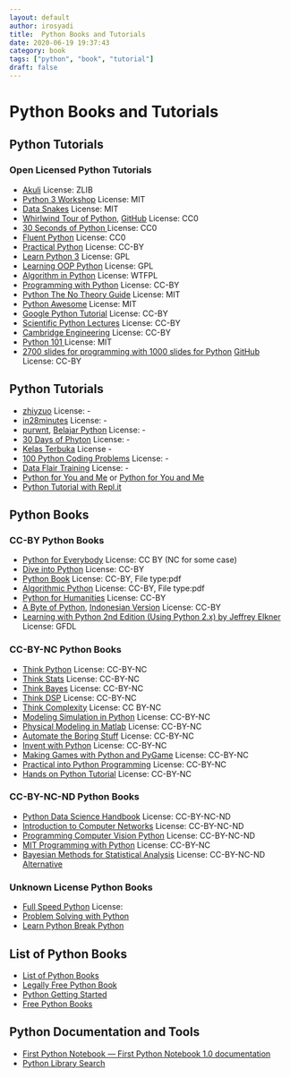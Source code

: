 ```yaml
---
layout: default
author: irosyadi
title:  Python Books and Tutorials
date: 2020-06-19 19:37:43
category: book
tags: ["python", "book", "tutorial"]
draft: false
---
```


# Python Books and Tutorials

## Python Tutorials

### Open Licensed Python Tutorials
- [Akuli](https://github.com/Akuli/python-tutorial) License: ZLIB
- [Python 3 Workshop](https://github.com/ishpreet-singh/python3-workshop) License: MIT
- [Data Snakes](https://github.com/datasnakes/python-hands-on-tutorial) License: MIT
- [Whirlwind Tour of Python](https://nbviewer.jupyter.org/github/jakevdp/WhirlwindTourOfPython/blob/master/Index.ipynb), [GitHub](https://github.com/jakevdp/WhirlwindTourOfPython) License: CC0
- [30 Seconds of Python ](https://github.com/30-seconds/30-seconds-of-python) License: CC0
- [Fluent Python](https://github.com/cundi/fluent-python) License: CC0
- [Practical Python](https://github.com/dabeaz-course/practical-python) License: CC-BY
- [Learn Python 3](https://github.com/michaelliao/learn-python3) License: GPL
- [Learning OOP Python](https://github.com/josharsh/Learning-Object-Oriented-Python) License: GPL
- [Algorithm in Python](https://github.com/prakhar1989/Algorithms) License: WTFPL
- [Programming with Python](https://swcarpentry.github.io/python-novice-inflammation/index.html) License: CC-BY
- [Python The No Theory Guide](https://github.com/iArunava/Python-TheNoTheoryGuide) License: MIT
- [Python Awesome](https://github.com/gautam1858/python-awesome) License: MIT
- [Google Python Tutorial](https://developers.google.com/edu/python/) License: CC-BY
- [Scientific Python Lectures](https://github.com/jrjohansson/scientific-python-lectures) License: CC-BY
- [Cambridge Engineering](https://github.com/CambridgeEngineering/PartIA-Computing-Michaelmas) License: CC-BY
- [Python 101 ](https://www.davekuhlman.org/python_101.html) License: MIT
- [2700 slides for programming with 1000 slides for Python](https://marko-knoebl.github.io/slides/) [GitHub](https://github.com/marko-knoebl/slides) License: CC-BY

## Python Tutorials
- [zhiyzuo](https://github.com/zhiyzuo/python-tutorial) License: -
- [in28minutes](https://github.com/in28minutes/python-tutorial-for-beginners) License: -
- [purwnt](https://github.com/purwnt/Belajarpython), [Belajar Python](https://github.com/belajarpythoncom/belajarpython.com/tree/master/tutorials) License: -
- [30 Days of Phyton](https://github.com/codingforentrepreneurs/30-Days-of-Python) License: -
- [Kelas Terbuka](https://github.com/kelasterbuka) License -
- [100 Python Coding Problems](https://github.com/ProgrammingHero1/100-plus-python-coding-problems-with-solutions) License: -
- [Data Flair Training](https://data-flair.training/blogs/python-tutorials-home/) License: -
- [Python for You and Me](https://pymbook.readthedocs.io/en/py3/) or [Python for You and Me](https://pymbook.readthedocs.io/en/latest/)
- [Python Tutorial with Repl.it](https://www.codewithrepl.it/)

## Python Books

### CC-BY Python Books
- [Python for Everybody](https://www.py4e.com/book) License: CC BY (NC for some case)
- [Dive into Python](https://diveintopython3.problemsolving.io/) License: CC-BY
- [Python Book](https://goalkicker.com/PythonBook/) License: CC-BY, File type:pdf
- [Algorithmic Python](https://www.eecs.wsu.edu/~schneidj/swan/) License: CC-BY, File type:pdf
- [Python for Humanities](https://www.karsdorp.io/python-course/) License: CC-BY
- [A Byte of Python](https://python.swaroopch.com/), [Indonesian Version](https://github.com/asofyan/byte_of_python) License: CC-BY
- [Learning with Python 2nd Edition (Using Python 2.x) by Jeffrey Elkner](https://www.openbookproject.net/thinkcs/python/english2e/#) License: GFDL

### CC-BY-NC Python Books
- [Think Python](https://greenteapress.com/wp/think-python-2e/) License: CC-BY-NC
- [Think Stats](https://greenteapress.com/thinkstats2/html/index.html) License: CC-BY-NC
- [Think Bayes](https://greenteapress.com/thinkstats2/html/index.html) License: CC-BY-NC
- [Think DSP](https://greenteapress.com/thinkdsp/html/index.html) License: CC-BY-NC
- [Think Complexity](https://greenteapress.com/complexity2/html/index.html) License: CC BY-NC
- [Modeling Simulation in Python](https://github.com/AllenDowney/ModSimPy) License: CC-BY-NC
- [Physical Modeling in Matlab](https://github.com/AllenDowney/PhysicalModelingInMatlab) License: CC-BY-NC
- [Automate the Boring Stuff](https://automatetheboringstuff.com/) License: CC-BY-NC
- [Invent with Python](https://inventwithpython.com/invent4thed/) License: CC-BY-NC
- [Making Games with Python and PyGame](https://inventwithpython.com/pygame/) License: CC-BY-NC
- [Practical into Python Programming](https://www.brianheinold.net/python/python_book.html) License: CC-BY-NC
- [Hands on Python Tutorial](https://anh.cs.luc.edu/handsonPythonTutorial/ch-html) License: CC-BY-NC

### CC-BY-NC-ND Python Books
- [Python Data Science Handbook](https://jakevdp.github.io/PythonDataScienceHandbook/) License: CC-BY-NC-ND
- [Introduction to Computer Networks](https://intronetworks.cs.luc.edu/current/html/) License: CC-BY-NC-ND
- [Programming Computer Vision Python](https://programmingcomputervision.com/) License: CC-BY-NC-ND
- [MIT Programming with Python](https://ocw.mit.edu/courses/electrical-engineering-and-computer-science/6-0001-introduction-to-computer-science-and-programming-in-python-fall-2016/) License: CC-BY-NC
- [Bayesian Methods for Statistical Analysis](https://press.anu.edu.au/publications/bayesian-methods-statistical-analysis) License: CC-BY-NC-ND [Alternative](https://library.oapen.org/handle/20.500.12657/32424)

### Unknown License Python Books
- [Full Speed Python](https://github.com/joaoventura/full-speed-python) License:
- [Problem Solving with Python](https://runestone.academy/runestone/books/published/pythonds/index.html)
- [Learn Python Break Python](https://learnpythonbreakpython.com/)

## List of Python Books
- [List of Python Books](https://pythonbooks.revolunet.com/)
- [Legally Free Python Book](https://www.pythonkitchen.com/legally-free-python-books-list/)
- [Python Getting Started](https://www.python.org/about/gettingstarted/)
- [Free Python Books](https://github.com/oddsun/Free-Python-Books)


## Python Documentation and Tools
- [First Python Notebook — First Python Notebook 1.0 documentation](https://www.firstpythonnotebook.org/)
- [Python Library Search](https://www.pythonstacks.com/python-packages/)